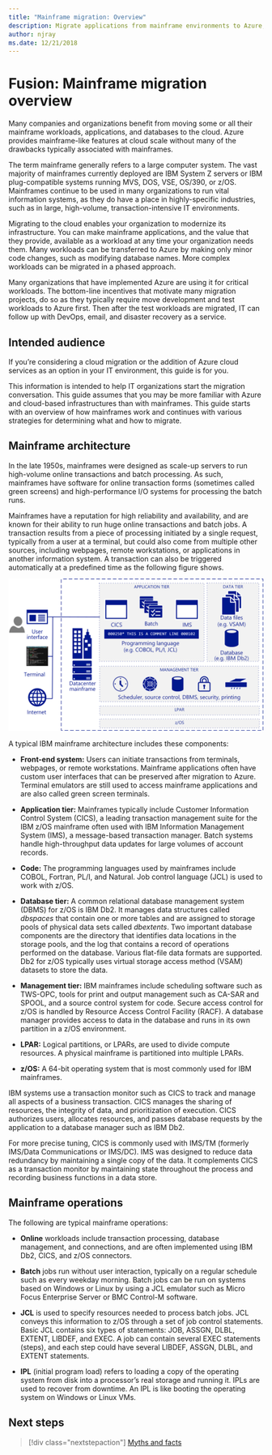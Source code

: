 ```yaml
---
title: "Mainframe migration: Overview"
description: Migrate applications from mainframe environments to Azure, a proven, highly available, and scalable infrastructure for systems that currently run on mainframes. 
author: njray
ms.date: 12/21/2018
---
```


# Fusion: Mainframe migration overview

Many companies and organizations benefit from moving some or all their mainframe workloads, applications, and databases to the cloud. Azure provides mainframe-like features at cloud scale without many of the drawbacks typically associated with mainframes.

The term mainframe generally refers to a large computer system. The vast majority of mainframes currently deployed are IBM System Z servers or IBM plug-compatible systems running MVS, DOS, VSE, OS/390, or z/OS. Mainframes continue to be used in many organizations to run vital information systems, as they do have a place in highly-specific industries, such as in large, high-volume, transaction-intensive IT environments.

Migrating to the cloud enables your organization to modernize its infrastructure. You can make mainframe applications, and the value that they provide, available as a workload at any time your organization needs them. Many workloads can be transferred to Azure by making only minor code changes, such as modifying database names. More complex workloads can be migrated in a phased approach.

Many organizations that have implemented Azure are using it for critical workloads. The bottom-line incentives that motivate many migration projects, do so as they typically require move development and test workloads to Azure first. Then after the test workloads are migrated, IT can follow up with DevOps, email, and disaster recovery as a service.

## Intended audience

If you’re considering a cloud migration or the addition of Azure cloud services as an option in your IT environment, this guide is for you.

This information is intended to help IT organizations start the migration conversation. This guide assumes that you may be more familiar with Azure and cloud-based infrastructures than with mainframes. This guide starts with an overview of how mainframes work and continues with various strategies for determining what and how to migrate.

## Mainframe architecture

In the late 1950s, mainframes were designed as scale-up servers to run high-volume online transactions and batch processing. As such, mainframes have software for online transaction forms (sometimes called green screens) and high-performance I/O systems for processing the batch runs.

Mainframes have a reputation for high reliability and availability, and are known for their ability to run huge online transactions and batch jobs. A transaction results from a piece of processing initiated by a single request, typically from a user at a terminal, but could also come from multiple other sources, including webpages, remote workstations, or applications in another information system. A transaction can also be triggered automatically at a predefined time as the following figure shows.

![Components in a typical IBM mainframe architecture](../../_images/mainframe-migration/zOS-architectural-layers.png)

A typical IBM mainframe architecture includes these components:

-   **Front-end system:** Users can initiate transactions from terminals, webpages, or remote workstations. Mainframe applications often have custom user interfaces that can be preserved after migration to Azure. Terminal emulators are still used to access mainframe applications and are also called green screen terminals.

-   **Application tier:** Mainframes typically include Customer Information Control System (CICS), a leading transaction management suite for the IBM z/OS mainframe often used with IBM Information Management System (IMS), a message-based transaction manager. Batch systems handle high-throughput data updates for large volumes of account records.

-   **Code:** The programming languages used by mainframes include COBOL, Fortran, PL/I, and Natural. Job control language (JCL) is used to work with z/OS.

-   **Database tier:** A common relational database management system (DBMS) for z/OS is IBM Db2. It manages data structures called *dbspaces* that contain one or more tables and are assigned to storage pools of physical data sets called *dbextents*. Two important database components are the directory that identifies data locations in the storage pools, and the log that contains a record of operations performed on the database. Various flat-file data formats are supported. Db2 for z/OS typically uses virtual storage access method (VSAM) datasets to store the data.

-   **Management tier:** IBM mainframes include scheduling software such as TWS-OPC, tools for print and output management such as CA-SAR and SPOOL, and a source control system for code. Secure access control for z/OS is handled by Resource Access Control Facility (RACF). A database manager provides access to data in the database and runs in its own partition in a z/OS environment.

-   **LPAR:** Logical partitions, or LPARs, are used to divide compute resources. A physical mainframe is partitioned into multiple LPARs.

-   **z/OS:** A 64-bit operating system that is most commonly used for IBM mainframes.

IBM systems use a transaction monitor such as CICS to track and manage all aspects of a business transaction. CICS manages the sharing of resources, the integrity of data, and prioritization of execution. CICS authorizes users, allocates resources, and passes database requests by the application to a database manager such as IBM Db2.

For more precise tuning, CICS is commonly used with IMS/TM (formerly IMS/Data Communications or IMS/DC). IMS was designed to reduce data redundancy by maintaining a single copy of the data. It complements CICS as a transaction monitor by maintaining state throughout the process and recording business functions in a data store.

## Mainframe operations

The following are typical mainframe operations:

-   **Online** workloads include transaction processing, database management, and connections, and are often implemented using IBM Db2, CICS, and z/OS connectors.

-   **Batch** jobs run without user interaction, typically on a regular schedule such as every weekday morning. Batch jobs can be run on systems based on Windows or Linux by using a JCL emulator such as Micro Focus Enterprise Server or BMC Control-M software.

-   **JCL** is used to specify resources needed to process batch jobs. JCL conveys this information to z/OS through a set of job control statements. Basic JCL contains six types of statements: JOB, ASSGN, DLBL, EXTENT, LIBDEF, and EXEC. A job can contain several EXEC statements (steps), and each step could have several LIBDEF, ASSGN, DLBL, and EXTENT statements.

-   **IPL** (initial program load) refers to loading a copy of the operating system from disk into a processor’s real storage and running it. IPLs are used to recover from downtime. An IPL is like booting the operating system on Windows or Linux VMs.

## Next steps

> [!div class="nextstepaction"]
> [Myths and facts](myths-and-facts.md)
